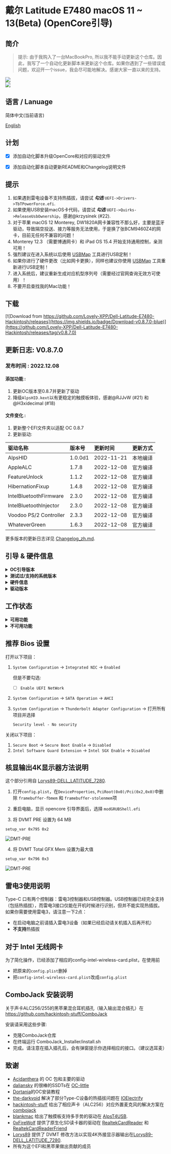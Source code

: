 # 戴尔 Latitude E7480 macOS 11 ~ 13(Beta) (OpenCore引导)

## 简介

> 提示: 由于我购入了一台MacBookPro, 所以我不能手动更新这个仓库。因此，我写了一个自动化更新脚本来更新这个仓库。如果你遇到了一些错误或问题，欢迎开一个issue，我会尽可能地解决。感谢大家一直以来的支持。

<div style="align: center">
<img src="https://raw.githubusercontent.com/Lovely-XPP/Dell-Latitude-E7480-Hackintosh/macOS-13/demo/system_info.png">
</div>

<div style="align: center">
<img src="https://raw.githubusercontent.com/Lovely-XPP/Dell-Latitude-E7480-Hackintosh/main/demo/OC_info.png">
</div>


## 语言 / Lanuage

简体中文(当前语言)

[English](https://github.com/Lovely-XPP/Dell-Latitude-E7480-Hackintosh/blob/main/README.md)


## 计划
- [x] 添加自动化脚本升级OpenCore和对应的驱动文件
- [x] 添加自动化脚本自动更新README和Changelog说明文件



## 提示

1. 如果遇到雷电设备不支持热插拔，请尝试 ***勾选*** `UEFI->Drivers->TbTPowerForce.efi`.
2. 如果使用USB安装macOS卡代码，请尝试 ***勾选*** `UEFI->Quirks->ReleaseUsbOwnership`，感谢@krzysinek (#22).
3. 对于苹果 macOS 12 Monterey, DW1820A网卡兼容性不那么好，主要是蓝牙驱动，导致隔空投送、接力等服务无法使用，于是换了张BCM9460Z4的网卡，目前无任何不兼容的问题！
4. Monterey 12.3 （需要博通网卡）和 iPad OS 15.4 开始支持通用控制，亲测可用！
5. 强烈建议在进入系统以后使用 [USBMap](https://github.com/corpnewt/USBMap) 工具进行USB定制！
6. 如果你进行了硬件更改（比如网卡更换），同样也建议你使用 [USBMap](https://github.com/corpnewt/USBMap) 工具重新进行USB定制！
7. 进入系统后，建议重新生成对应机型序列号（需要经过官网查询无效方可使用）！
8. 不要开启查找我的Mac功能！


## 下载
[![Download from https://github.com/Lovely-XPP/Dell-Latitude-E7480-Hackintosh/releases](https://img.shields.io/badge/Download-v0.8.7.0-blue)](https://github.com/Lovely-XPP/Dell-Latitude-E7480-Hackintosh/releases/tag/v0.8.7.0)

## 更新日志: V0.8.7.0

### 发布时间 : 2022.12.08

#### 添加功能 :

1. 更新OC版本至0.8.7并更新了驱动
1. 降级`AlpsHID.kext`以有更稳定的触摸板体验，感谢@RJJvW (#21) 和 @H3xidecimal (#18)

#### 文件变化 :

1. 更新整个EFI文件夹以适配 OC 0.8.7
2. 更新驱动:

| 驱动名称          | 版本号                       | 更新时间       | 更新方式              |
|:----------------|:-------------------------------------------|:---------------|:----------------|
|	AlpsHID	|	1.0.0d1	|	2022-11-21	|	本地编译	|
|	AppleALC	|	1.7.8	|	2022-12-08	|	官方编译	|
|	FeatureUnlock	|	1.1.2	|	2022-12-08	|	官方编译	|
|	HibernationFixup	|	1.4.8	|	2022-12-08	|	官方编译	|
|	IntelBluetoothFirmware	|	2.3.0	|	2022-12-08	|	官方编译	|
|	IntelBluetoothInjector	|	2.3.0	|	2022-12-08	|	官方编译	|
|	Voodoo PS/2 Controller	|	2.3.3	|	2022-12-08	|	官方编译	|
|	WhateverGreen	|	1.6.3	|	2022-12-08	|	官方编译	|


更多版本的更新日志详见 [Changelog_zh.md](https://github.com/Lovely-XPP/Dell-Latitude-E7480-Hackintosh/blob/main/Changelog_zh.md).

## 引导 & 硬件信息

<details>  
<summary><strong>OC引导版本</strong></summary>
</br>
OpenCore  0.8.0 / 0.8.1 / 0.8.2 / 0.8.3 / 0.8.4 / 0.8.5 / 0.8.6 / 0.8.7
</details>
<details>  
<summary><strong>测试过/支持的系统版本</strong></summary>
</br>
- Big Sur 11.0 - 11.7</br>
- Monterey 12.0 - 12.5.1 beta</br>
- Ventura 13.0 beta（我正在使用）</br>
</details>


<details>  
<summary><strong>硬件信息</strong></summary>
</br>

| Model           | Dell Latitude E7480                        |
|:----------------|:-------------------------------------------|
| 处理器           | Intel Core i7-7700U                        |
| 图形卡           | 集成显卡：Intel HD Graphics 620           |
| 内存条           | 8GB 2133MHz DDR4 * 2                       |
| 显示器           | 13" 2K (2560x1440) 触摸屏                   |
| 硬盘             | 闪迪 1T M.2 NVMe SSD                        |
| 无线网卡/蓝牙     | 博通 BCM94360Z4                        |
| 摄像头           | 1920x1080 FHD Webcam                       |
| 指纹读取          | 有但不适用于macOS                           |
| 声卡             | 瑞昱 ALC256                             |
| 键盘             | 背光键盘                           |
| 触摸板           | ALPS 触摸板                              |
| SD读卡器         | 瑞昱 RTS525A 读卡器        |


</details>

<details>  
<summary><strong>驱动版本</strong></summary>
</br>

| Kexts          | Version                        | Updated Time       | Updated Way              |
|:----------------|:-------------------------------------------|:---------------|:----------------|
|	AirportBrcmFixup	|	2.1.7	|	2022-12-08	|	Official Release	|
|	AirportItlwm	|	2.2.0	|	2022-11-07	|	Official Release	|
|	AlpsHID	|	1.0.0d1	|	2021-12-05	|	Official Release	|
|	AppleALC	|	1.7.8	|	2022-12-08	|	Official Release	|
|	BlueToolFixup	|	2.6.5	|	2022-12-08	|	Official Release	|
|	BrcmBluetoothInjector	|	2.6.5	|	2022-12-08	|	Official Release	|
|	BrcmFirmwareData	|	2.6.5	|	2022-12-08	|	Official Release	|
|	BrcmPatchRAM3	|	2.6.5	|	2022-12-08	|	Official Release	|
|	BrightnessKeys	|	1.0.3	|	2022-12-08	|	Official Release	|
|	CpuTscSync	|	1.1.0	|	2022-12-08	|	Official Release	|
|	ECEnabler	|	1.0.3	|	2022-12-08	|	Official Release	|
|	FeatureUnlock	|	1.1.2	|	2022-12-08	|	Official Release	|
|	HibernationFixup	|	1.4.8	|	2022-12-08	|	Official Release	|
|	IntelBluetoothFirmware	|	2.3.0	|	2022-12-08	|	Official Release	|
|	IntelBluetoothInjector	|	2.3.0	|	2022-12-08	|	Official Release	|
|	IntelMausi	|	1.0.8	|	2022-12-08	|	Official Release	|
|	Lilu	|	1.6.3	|	2022-12-08	|	Official Release	|
|	NVMeFix	|	1.1.1	|	2022-12-08	|	Official Release	|
|	RealtekCardReader	|	0.9.7	|	2022-11-07	|	Official Release	|
|	RestrictEvents	|	1.1.0	|	2022-12-08	|	Official Release	|
|	SMCBatteryManager	|	1.3.1	|	2022-12-08	|	Official Release	|
|	SMCDellSensors	|	1.3.1	|	2022-12-08	|	Official Release	|
|	SMCLightSensor	|	1.3.1	|	2022-12-08	|	Official Release	|
|	SMCProcessor	|	1.3.1	|	2022-12-08	|	Official Release	|
|	SMCSuperIO	|	1.3.1	|	2022-12-08	|	Official Release	|
|	USBMap	|	1.0	|	2022-11-07	|	USB Ports Inject	|
|	VerbStub	|	1.0.4	|	2022-11-07	|	Official Release	|
|	VirtualSMC	|	1.3.1	|	2022-12-08	|	Official Release	|
|	Voodoo PS/2 Controller	|	2.3.3	|	2022-12-08	|	Official Release	|
|	VoodooI2CHID	|	1	|	2022-11-07	|	Official Release	|
|	WhateverGreen	|	1.6.3	|	2022-12-08	|	Official Release	|
|	RealtekCardReaderFriend	|	1.0.2	|	2022-11-07	|	Official Release	|
|	VoodooI2C	|	2.7	|	2022-12-08	|	Official Release	|

</details>

## 工作状态

<details>  
<summary><strong>可用功能</strong></summary>
</br>

- [x] 显卡Intel HD 620 Graphics的正常驱动（包含双硬解码、GPU加速）
- [x] 所有的USB端口都正常工作
- [x] HDMI/Type-C 接口支持音频输出并支持热插拔 
- [x] 内置摄像头
- [x] Wifi（2.4GHz/5G）
- [x] 蓝牙
- [x] 关机/ 重启/ 睡眠/ 唤醒 （包含 Fn + insert 键睡眠和合盖睡眠）
- [x] 所有Fn键的功能 （需要关闭bios关于Fn键锁：bios -> POST Behavior -> Fn Lock Options）
- [x] 扬声器和耳机插孔
- [x] 外置麦克风和耳麦 （需要与[combojack](https://github.com/hackintosh-stuff/ComboJack)配合使用）
- [x] Intel 有线网络
- [x] 苹果商店和iCloud账户服务，不要开启查找我的Mac功能！
- [x] (不一定可用，和你的账户也有关系) iMessage 和 Facetime 
- [x] miniDP 和 HDMI （支持音频输入）
- [x] 键盘、触摸屏(触摸屏支持手势)、触摸板（触摸板支持多手势）
- [x] 隔空投送、接力、随航、隔空播放、通用控制（这些功能仅适用于博通网卡，且隔空播放仅限macOS 12，通用控制仅限macOS 12.3及以上）
- [x] SD读卡器

</details>

<details>  
<summary><strong>不可用功能</strong></summary>
</br>

- [ ] 雷电3热拔插

</details>



## 推荐 Bios 设置

打开以下项目：

1. `System Configuration` -> `Integrated NIC` -> `Enabled`

   但是不要勾选:

   - [ ] `Enable UEFI NetWork`

2. `System Configuration` -> `SATA Operation` -> `AHCI`

3. `System Configuration` -> `Thunderbolt Adapter Configuration` -> 打开所有项目并选择 

   `Security level - No security`



关闭以下项目：

1. `Secure Boot` -> `Secure Boot Enable` -> `Disabled`
2. `Intel Software Guard Extension` -> `Intel SGX Enable` -> `Disabled`



## 核显输出4K显示器方法说明

这个部分引用自 [Lorys89-DELL_LATITUDE_7280](https://github.com/Lorys89/DELL_LATITUDE_7280).

1. 打开`config.plist`，在`DeviceProperties`, `PciRoot(0x0)/Pci(0x2,0x0)`中删除 `framebuffer-fbmem` 和 `framebuffer-stolenmem`项


2. 重启电脑，显示 opencore 引导界面后，选择 `modGRUBShell.efi`


3. 将 DVMT PRE 设置为 64 MB

``setup_var 0x795 0x2``

![DMT-PRE](https://raw.githubusercontent.com/Lorys89/DELL_LATITUDE_7280/main/Screenshot/DVMT-PRE.png)


4. 将 DVMT Total GFX Mem 设置为最大值

``setup_var 0x796 0x3``

![DMT-PRE](https://raw.githubusercontent.com/Lorys89/DELL_LATITUDE_7280/main/Screenshot/DVMT-TOT.png)


## 雷电3使用说明

Type-C 口有两个控制器：雷电3控制器和USB控制器。USB控制器已经完全支持（包括热插拔），而雷电3接口仅能在开机时候进行识别，但并不能实现热插拔。如果你需要使用雷电3，请注意一下2点：

- 在启动电脑之前请插入雷电3设备（如果已经启动请关机插入后再开机）
- **不支持**热插拔

## 对于 Intel 无线网卡

为了简化操作，已经添加了相应的config-intel-wireless-card.plist，在使用前
* 把原来的`config.plist`删掉
* 把`config-intel-wireless-card.plist`改成`config.plist`


## ComboJack 安装说明

关于声卡ALC256/255的黑苹果混合耳机插孔（输入输出混合插孔）在 https://github.com/hackintosh-stuff/ComboJack

安装请采用这些步骤:
* 克隆ComboJack仓库
* 在终端运行 ComboJack_Installer/install.sh
* 完成。请注意在插入插孔后，会有弹窗提示你选择相应的接口。（建议选耳麦）

## 致谢
* [Acidanthera](https://github.com/Acidanthera) 的 OC 包和主要的驱动
* [daliansky](https://github.com/daliansky) 的很棒的SSDTs在 [OC-little](https://github.com/daliansky/OC-little)
* [Dortania](https://dortania.github.io/)的OC安装教程
* [the-darkvoid](https://github.com/the-darkvoid) 解决了部分Type-C设备的热插拔问题在 [IOElectrify](https://github.com/the-darkvoid/macOS-IOElectrify)
* [hackintosh-stuff](https://github.com/hackintosh-stuff) 给出了相应声卡（ALC256）对应外置麦克风的解决方案在 [combojack](https://github.com/hackintosh-stuff/ComboJack)
* [blankmac](https://github.com/blankmac) 给出了触摸板支持多手势的驱动在 [AlpsT4USB](https://github.com/blankmac/AlpsT4USB).
* [0xFireWolf](https://github.com/0xFireWolf) 提供了原生化SD读卡器的驱动在 [RealtekCardReader](https://github.com/0xFireWolf/RealtekCardReader) 和 [RealtekCardReaderFriend](https://github.com/0xFireWolf/RealtekCardReaderFriend)
* [Lorys89](https://github.com/Lorys89) 提供了 DVMT 修改方法以实现4K外接显示器输出在[Lorys89-DELL_LATITUDE_7280](https://github.com/Lorys89/DELL_LATITUDE_7280).
* 所有为这个EFI和黑苹果做出贡献的成员

